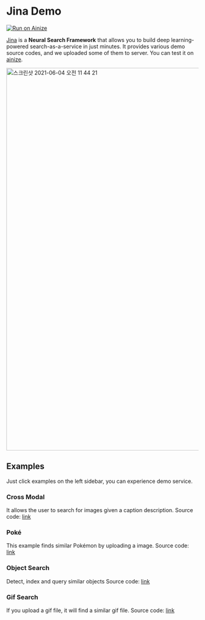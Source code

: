 # Jina Demo

[![Run on Ainize](https://ainize.ai/images/run_on_ainize_button.svg)](https://master-jina-dleunji.endpoint.ainize.ai)<br>

[Jina](https://github.com/jina-ai/jina) is a <b>Neural Search Framework</b> that allows you to build deep learning-powered search-as-a-service in just minutes. It provides various demo source codes, and we uploaded some of them to server. You can test it on [ainize](https://master-jina-dleunji.endpoint.ainize.ai).

<img width="1004" alt="스크린샷 2021-06-04 오전 11 44 21" src="https://user-images.githubusercontent.com/46207836/120738105-3a291000-c52a-11eb-85aa-d65a924c04b9.png">

## Examples
Just click examples on the left sidebar, you can experience demo service. 

### Cross Modal
It allows the user to search for images given a caption description.
Source code: [link](https://github.com/jina-ai/examples/tree/master/cross-modal-search)

###  Poké
This example finds similar Pokémon by uploading a image.
Source code: [link](https://github.com/jina-ai/examples/tree/master/pokedex-with-bit)

### Object Search
Detect, index and query similar objects
Source code: [link](https://github.com/jina-ai/examples/tree/master/object-search)

### Gif Search
If you upload a gif file, it will find a similar gif file.
Source code: [link](https://github.com/jina-ai/examples/tree/master/tumblr-gif-search)